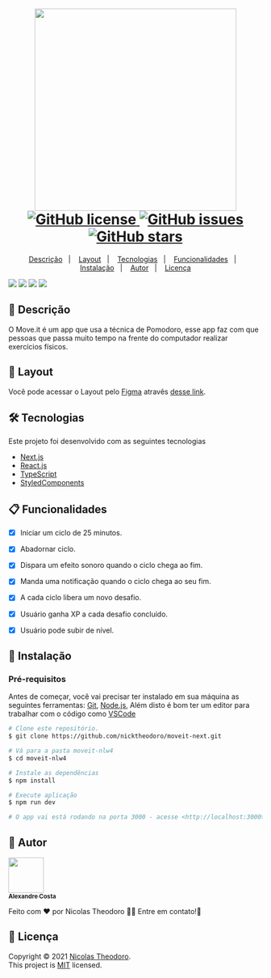 <h1 align="center">
  <img width="400px" src="/.github/images/logo-full.svg" />
  <br />
  <a href="https://github.com/nicktheodoro/moveit-next/blob/main/LICENSE.txt">
    <img alt="GitHub license" src="https://img.shields.io/github/license/nicktheodoro/moveit-nlw4?logo=mint&style=flat-square">
  </a>
  <a href="https://github.com/nicktheodoro/moveit-next/issues">
    <img alt="GitHub issues" src="https://img.shields.io/github/issues/nicktheodoro/moveit-nlw4?color=29B6D1&style=flat-square">
  </a>
  <a href="https://github.com/nicktheodoro/moveit-next/stargazers">
    <img alt="GitHub stars" src="https://img.shields.io/github/stars/nicktheodoro/moveit-nlw4?color=29B6D1&style=flat-square">
  </a>
</h1>
<p align="center">
  <a href="#page_facing_up-descrição">Descrição</a>&nbsp;&nbsp;&nbsp;|&nbsp;&nbsp;&nbsp;
  <a href="#art-Layout">Layout</a>&nbsp;&nbsp;&nbsp;|&nbsp;&nbsp;&nbsp;
  <a href="#-tecnologias">Tecnologias</a>&nbsp;&nbsp;&nbsp;|&nbsp;&nbsp;&nbsp;
  <a href="#clipboard-Funcionalidades">Funcionalidades</a>&nbsp;&nbsp;&nbsp;|&nbsp;&nbsp;&nbsp;
  <a href="#closed_book-instalação">Instalação</a>&nbsp;&nbsp;&nbsp;|&nbsp;&nbsp;&nbsp;
  <a href="#man-Autor">Autor</a>&nbsp;&nbsp;&nbsp;|&nbsp;&nbsp;&nbsp;
  <a href="#memo-Licença">Licença</a>
</p>

<img src=".github/images/print1.png" />
<img src=".github/images/print2.png" />
<img src=".github/images/print3.png" />
<img src=".github/images/print4.png" />

## :page_facing_up: Descrição
O Move.it é um app que usa a técnica de Pomodoro, esse app faz com que pessoas que passa muito tempo na frente do computador realizar exercícios físicos.

## :art: Layout
Você pode acessar o Layout pelo <a href="https://www.figma.com">Figma<a> atravês <a href="https://www.figma.com/file/ge20pu3ofMOKoliUyKx1Nl/Move.it-1.0">desse link<a>.

## 🛠 Tecnologias
Este projeto foi desenvolvido com as seguintes tecnologias

- [Next.js](https://nextjs.org/)
- [React.js](https://pt-br.reactjs.org/)
- [TypeScript](https://www.typescriptlang.org/)
- [StyledComponents](https://styled-components.com/)

## :clipboard: Funcionalidades
- [x] Iniciar um ciclo de 25 minutos.
- [x] Abadornar ciclo.
- [x] Dispara um efeito sonoro quando o ciclo chega ao fim.
- [x] Manda uma notificação quando o ciclo chega ao seu fim.
- [x] A cada ciclo libera um novo desafio.
- [x] Usuário ganha XP a cada desafio concluído.
- [x] Usuário pode subir de nível.


## :closed_book: Instalação

### Pré-requisitos
Antes de começar, você vai precisar ter instalado em sua máquina as seguintes ferramentas:
[Git](https://git-scm.com), [Node.js](https://nodejs.org/en/), Além disto é bom ter um editor para trabalhar com o código como [VSCode](https://code.visualstudio.com/)

```bash
# Clone este repositório.
$ git clone https://github.com/nicktheodoro/moveit-next.git

# Vá para a pasta moveit-nlw4
$ cd moveit-nlw4

# Instale as dependências
$ npm install 

# Execute aplicação
$ npm run dev

# O app vai está rodando na porta 3000 - acesse <http://localhost:3000>
```

## :man: Autor

<a href="https://github.com/nicktheodoro/">
 <img src="https://media-exp1.licdn.com/dms/image/C5603AQGuheiBjGhg1Q/profile-displayphoto-shrink_800_800/0/1598554354481?e=1620259200&v=beta&t=RnkrxYffDNSE7zRPxIsifKdwiU0GV6nqLl1JywTPJws" width="70px;" alt=""/>
 <br />
 <sub><b>Alexandre Costa</b></sub>
</a>


Feito com ❤️ por Nicolas Theodoro :wave::wave: Entre em contato!🚀

<a href="https://www.linkedin.com/in/nicolas-theodoro">
</a>


## :memo: Licença

Copyright © 2021 [Nicolas Theodoro](https://github.com/nicktheodoro).<br />
This project is [MIT](./LICENSE.txt) licensed.
